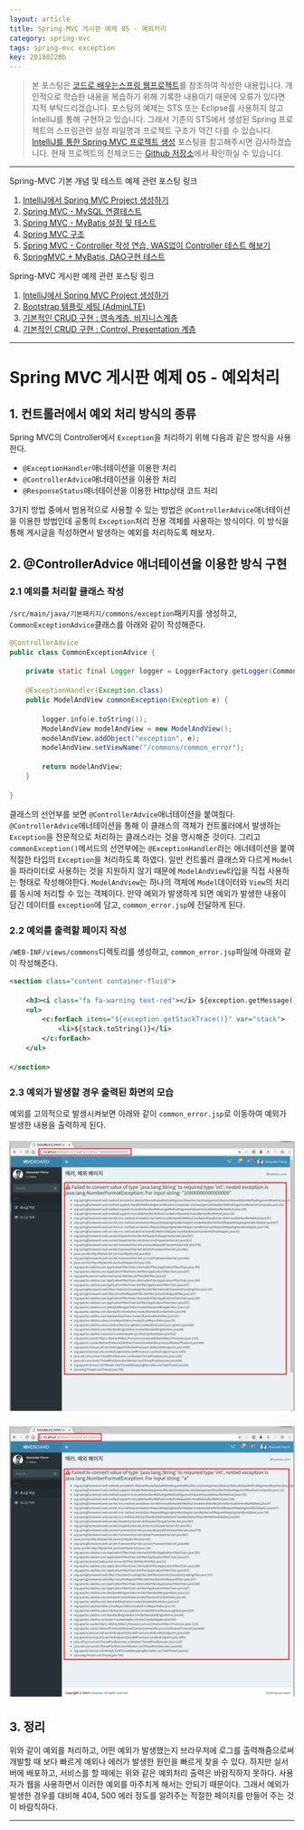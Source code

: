 ```yaml
---
layout: article
title: Spring-MVC 게시판 예제 05 - 예외처리
category: spring-mvc
tags: spring-mvc exception
key: 20180228b
---
```


<!--more-->

> 본 포스팅은 [코드로 배우는스프링 웹프로젝트](http://www.yes24.com/24/goods/19720776?scode=032&OzSrank=1)를 참조하여 작성한 내용입니다. 개인적으로 학습한 내용을 복습하기 위해 기록한 내용이기 때문에 오류가 있다면 지적 부탁드리겠습니다.
> 포스팅의 예제는 STS 또는 Eclipse를 사용하지 않고 IntelliJ를 통해 구현하고 있습니다. 그래서 기존의 STS에서 생성된 Spring 프로젝트의 스프링관련 설정 파일명과 프로젝트 구조가 약간 다를 수 있습니다. [IntelliJ를 통한 Spring MVC 프로젝트 생성](https://walbatrossw.github.io/spring/mvc/2017/11/22/intellij-springmvc-create.html) 포스팅을 참고해주시면 감사하겠습니다.
> 현재 프로젝트의 전체코드는 [Github 저장소](https://github.com/walbatrossw/spring-mvc-ex)에서 확인하실 수 있습니다.

---

Spring-MVC 기본 개념 및 테스트 예제 관련 포스팅 링크

1. [IntelliJ에서 Spring MVC Project 생성하기](https://walbatrossw.github.io/spring/mvc/2017/11/22/intellij-springmvc-create.html)
2. [Spring MVC - MySQL 연결테스트](https://walbatrossw.github.io/spring/mvc/2017/11/22/mysql-junit-test.html)
3. [Spring MVC - MyBatis 설정 및 테스트](https://walbatrossw.github.io/spring/mvc/2017/11/22/mybatis-connection-test.html)
4. [Spring MVC 구조](https://walbatrossw.github.io/spring/mvc/2017/11/25/spring-mvc-structure.html)
5. [Spring MVC - Controller 작성 연습, WAS없이 Controller 테스트 해보기](https://walbatrossw.github.io/spring/mvc/2017/11/25/spring-controller-test-without-was.html)
6. [SpringMVC + MyBatis, DAO구현 테스트](https://walbatrossw.github.io/spring/mvc/2017/11/22/spring-mvc-mybatis-dao-test.html)

Spring-MVC 게시판 예제 관련 포스팅 링크

1. [IntelliJ에서 Spring MVC Project 생성하기](https://walbatrossw.github.io/spring/mvc/2017/11/22/intellij-springmvc-create.html)
2. [Bootstrap 템플릿 세팅 (AdminLTE)](https://walbatrossw.github.io/spring/mvc/2017/11/28/02-spring-mvc-board-template.html)
3. [기본적인 CRUD 구현 : 영속계층, 비지니스계층](https://walbatrossw.github.io/spring/mvc/2018/02/26/03-spring-mvc-board-crud-persistence-business.html)
4. [기본적인 CRUD 구현 : Control, Presentation 계층](https://walbatrossw.github.io/spring/mvc/2018/02/28/04-spring-mvc-board-crud-controller-view.html)

---

# Spring MVC 게시판 예제 05 - 예외처리

## 1. 컨트롤러에서 예외 처리 방식의 종류

Spring MVC의 Controller에서 `Exception`을 처리하기 위해 다음과 같은 방식을 사용한다.

- `@ExceptionHandler`애너테이션을 이용한 처리
- `@ControllerAdvice`애너테이션을 이용한 처리
- `@ResponseStatus`애너테이션을 이용한 Http상태 코드 처리

3가지 방법 중에서 범용적으로 사용할 수 있는 방법은 `@ControllerAdvice`애너테이션을 이용한 방법인데 공통의 `Exception`처리 전용 객체를 사용하는 방식이다. 이 방식을 통해 게시글을 작성하면서 발생하는 예외를 처리하도록 해보자.

## 2. @ControllerAdvice 애너테이션을 이용한 방식 구현

### 2.1 예외를 처리할 클래스 작성

`/src/main/java/기본패키지/commons/exception`패키지를 생성하고, `CommonExceptionAdvice`클래스를 아래와 같이 작성해준다.

```java
@ControllerAdvice
public class CommonExceptionAdvice {

    private static final Logger logger = LoggerFactory.getLogger(CommonExceptionAdvice.class);

    @ExceptionHandler(Exception.class)
    public ModelAndView commonException(Exception e) {

        logger.info(e.toString());
        ModelAndView modelAndView = new ModelAndView();
        modelAndView.addObject("exception", e);
        modelAndView.setViewName("/commons/common_error");

        return modelAndView;
    }

}
```

클래스의 선언부를 보면 `@ControllerAdvice`애너테이션을 붙여줬다. `@ControllerAdvice`애너테이션을 통해 이 클래스의 객체가 컨트롤러에서 발생하는 `Exception`을 전문적으로 처리하는 클래스라는 것을 명시해준 것이다. 그리고 `commonException()`메서드의 선언부에는 `@ExceptionHandler`라는 애너테이션을 붙여 적절한 타입의 `Exception`을 처리하도록 하였다.
일반 컨트롤러 클래스와 다르게 `Model`을 파라미터로 사용하는 것을 지원하지 않기 때문에 `ModelAndView`타입을 직접 사용하는 형태로 작성해야한다. `ModelAndView`는 하나의 객체에 `Model`데이터와 `View`의 처리를 동시에 처리할 수 있는 객체이다. 만약 예외가 발생하게 되면 예외가 발생한 내용이 담긴 데이터를 `exception`에 담고, `common_error.jsp`에 전달하게 된다.

### 2.2 예외를 출력할 페이지 작성

`/WEB-INF/views/commons`디렉토리를 생성하고, `common_error.jsp`파일에 아래와 같이 작성해준다.

```xml
<section class="content container-fluid">

    <h3><i class="fa fa-warning text-red"></i> ${exception.getMessage()}</h3>
    <ul>
        <c:forEach items="${exception.getStackTrace()}" var="stack">
            <li>${stack.toString()}</li>
        </c:forEach>
    </ul>

</section>
```

### 2.3 예외가 발생할 경우 출력된 화면의 모습
예외를 고의적으로 발생시켜보면 아래와 같이 `common_error.jsp`로 이동하여 예외가 발생한 내용을 출력하게 된다.

![common_error1](https://github.com/walbatrossw/TIL/blob/master/04_spring-framework_orm/spring-mvc-board/img/05_spring_mvc_board_exception/common_error1.png?raw=true)

![common_error2](https://github.com/walbatrossw/TIL/blob/master/04_spring-framework_orm/spring-mvc-board/img/05_spring_mvc_board_exception/common_error2.png?raw=true)

## 3. 정리
위와 같이 예외를 처리하고, 어떤 예외가 발생했는지 브라우저에 로그를 출력해줌으로써 개발할 때 보다 빠르게 예외나 에러가 발생한 원인을 빠르게 찾을 수 있다. 하지만 실서버에 배포하고, 서비스를 할 때에는 위와 같은 예외처리 출력은 바람직하지 못하다. 사용자가 웹을 사용하면서 이러한 예외를 마주치게 해서는 안되기 때문이다. 그래서 예외가 발생한 경우를 대비해 404, 500 에러 정도를 알려주는 적절한 페이지를 만들어 주는 것이 바람직하다.

---

